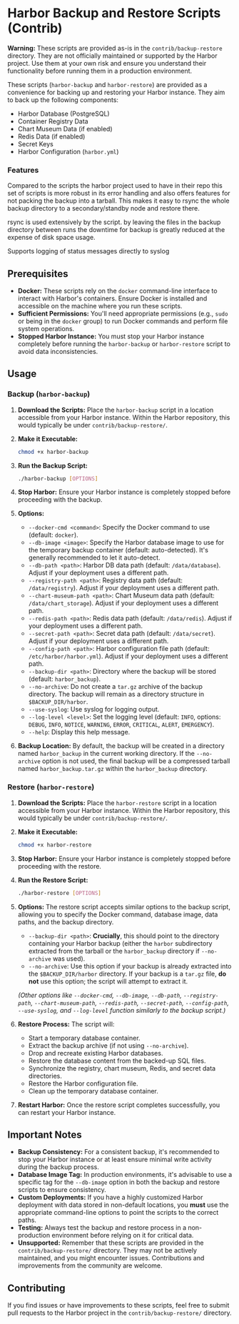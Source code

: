 # Harbor Backup and Restore Scripts (Contrib)

**Warning:** These scripts are provided as-is in the `contrib/backup-restore` directory. They are not officially maintained or supported by the Harbor project. Use them at your own risk and ensure you understand their functionality before running them in a production environment.

These scripts (`harbor-backup` and `harbor-restore`) are provided as a convenience for backing up and restoring your Harbor instance. They aim to back up the following components:

* Harbor Database (PostgreSQL)
* Container Registry Data
* Chart Museum Data (if enabled)
* Redis Data (if enabled)
* Secret Keys
* Harbor Configuration (`harbor.yml`)

### Features
Compared to the scripts the harbor project used to have in their repo this set of scripts is more robust in its error handling and also offers features
for not packing the backup into a tarball. This makes it easy to rsync the whole backup directory to a secondary/standby node and restore there.

rsync is used extensively by the script. by leaving the files in the backup directory between runs the downtime for backup is greatly reduced at the
expense of disk space usage.

Supports logging of status messages directly to syslog

## Prerequisites

* **Docker:** These scripts rely on the `docker` command-line interface to interact with Harbor's containers. Ensure Docker is installed and accessible on the machine where you run these scripts.
* **Sufficient Permissions:** You'll need appropriate permissions (e.g., `sudo` or being in the `docker` group) to run Docker commands and perform file system operations.
* **Stopped Harbor Instance:** You must stop your Harbor instance completely before running the `harbor-backup` or `harbor-restore` script to avoid data inconsistencies.

## Usage

### Backup (`harbor-backup`)

1.  **Download the Scripts:** Place the `harbor-backup` script in a location accessible from your Harbor instance. Within the Harbor repository, this would typically be under `contrib/backup-restore/`.

2.  **Make it Executable:**
    ```bash
    chmod +x harbor-backup
    ```

3.  **Run the Backup Script:**
    ```bash
    ./harbor-backup [OPTIONS]
    ```
3.  **Stop Harbor:** Ensure your Harbor instance is completely stopped before proceeding with the backup.

4.  **Options:**
    * `--docker-cmd <command>`: Specify the Docker command to use (default: `docker`).
    * `--db-image <image>`: Specify the Harbor database image to use for the temporary backup container (default: auto-detected). It's generally recommended to let it auto-detect.
    * `--db-path <path>`: Harbor DB data path (default: `/data/database`). Adjust if your deployment uses a different path.
    * `--registry-path <path>`: Registry data path (default: `/data/registry`). Adjust if your deployment uses a different path.
    * `--chart-museum-path <path>`: Chart Museum data path (default: `/data/chart_storage`). Adjust if your deployment uses a different path.
    * `--redis-path <path>`: Redis data path (default: `/data/redis`). Adjust if your deployment uses a different path.
    * `--secret-path <path>`: Secret data path (default: `/data/secret`). Adjust if your deployment uses a different path.
    * `--config-path <path>`: Harbor configuration file path (default: `/etc/harbor/harbor.yml`). Adjust if your deployment uses a different path.
    * `--backup-dir <path>`: Directory where the backup will be stored (default: `harbor_backup`).
    * `--no-archive`: Do not create a `tar.gz` archive of the backup directory. The backup will remain as a directory structure in `$BACKUP_DIR/harbor`.
    * `--use-syslog`: Use syslog for logging output.
    * `--log-level <level>`: Set the logging level (default: `INFO`, options: `DEBUG`, `INFO`, `NOTICE`, `WARNING`, `ERROR`, `CRITICAL`, `ALERT`, `EMERGENCY`).
    * `--help`: Display this help message.

5.  **Backup Location:** By default, the backup will be created in a directory named `harbor_backup` in the current working directory. If the `--no-archive` option is not used, the final backup will be a compressed tarball named `harbor_backup.tar.gz` within the `harbor_backup` directory.

### Restore (`harbor-restore`)

1.  **Download the Scripts:** Place the `harbor-restore` script in a location accessible from your Harbor instance. Within the Harbor repository, this would typically be under `contrib/backup-restore/`.

2.  **Make it Executable:**
    ```bash
    chmod +x harbor-restore
    ```

3.  **Stop Harbor:** Ensure your Harbor instance is completely stopped before proceeding with the restore.

4.  **Run the Restore Script:**
    ```bash
    ./harbor-restore [OPTIONS]
    ```

5.  **Options:** The restore script accepts similar options to the backup script, allowing you to specify the Docker command, database image, data paths, and the backup directory.

    * `--backup-dir <path>`: **Crucially**, this should point to the directory containing your Harbor backup (either the `harbor` subdirectory extracted from the tarball or the `harbor_backup` directory if `--no-archive` was used).
    * `--no-archive`: Use this option if your backup is already extracted into the `$BACKUP_DIR/harbor` directory. If your backup is a `tar.gz` file, **do not** use this option; the script will attempt to extract it.

    *(Other options like `--docker-cmd`, `--db-image`, `--db-path`, `--registry-path`, `--chart-museum-path`, `--redis-path`, `--secret-path`, `--config-path`, `--use-syslog`, and `--log-level` function similarly to the backup script.)*

6.  **Restore Process:** The script will:
    * Start a temporary database container.
    * Extract the backup archive (if not using `--no-archive`).
    * Drop and recreate existing Harbor databases.
    * Restore the database content from the backed-up SQL files.
    * Synchronize the registry, chart museum, Redis, and secret data directories.
    * Restore the Harbor configuration file.
    * Clean up the temporary database container.

7.  **Restart Harbor:** Once the restore script completes successfully, you can restart your Harbor instance.

## Important Notes

* **Backup Consistency:** For a consistent backup, it's recommended to stop your Harbor instance or at least ensure minimal write activity during the backup process.
* **Database Image Tag:** In production environments, it's advisable to use a specific tag for the `--db-image` option in both the backup and restore scripts to ensure consistency.
* **Custom Deployments:** If you have a highly customized Harbor deployment with data stored in non-default locations, you **must** use the appropriate command-line options to point the scripts to the correct paths.
* **Testing:** Always test the backup and restore process in a non-production environment before relying on it for critical data.
* **Unsupported:** Remember that these scripts are provided in the `contrib/backup-restore/` directory. They may not be actively maintained, and you might encounter issues. Contributions and improvements from the community are welcome.

## Contributing

If you find issues or have improvements to these scripts, feel free to submit pull requests to the Harbor project in the `contrib/backup-restore/` directory.
